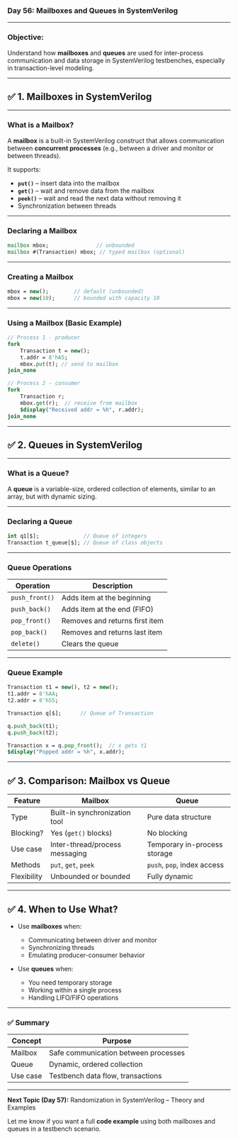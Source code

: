 ### **Day 56: Mailboxes and Queues in SystemVerilog**

---

### **Objective:**

Understand how **mailboxes** and **queues** are used for inter-process communication and data storage in SystemVerilog testbenches, especially in transaction-level modeling.

---

## ✅ 1. Mailboxes in SystemVerilog

---

### What is a Mailbox?

A **mailbox** is a built-in SystemVerilog construct that allows communication between **concurrent processes** (e.g., between a driver and monitor or between threads).

It supports:

* **`put()`** – insert data into the mailbox
* **`get()`** – wait and remove data from the mailbox
* **`peek()`** – wait and read the next data without removing it
* Synchronization between threads

---

### Declaring a Mailbox

```systemverilog
mailbox mbox;               // unbounded
mailbox #(Transaction) mbox; // typed mailbox (optional)
```

---

### Creating a Mailbox

```systemverilog
mbox = new();        // default (unbounded)
mbox = new(10);      // bounded with capacity 10
```

---

### Using a Mailbox (Basic Example)

```systemverilog
// Process 1 - producer
fork
    Transaction t = new();
    t.addr = 8'hA5;
    mbox.put(t); // send to mailbox
join_none

// Process 2 - consumer
fork
    Transaction r;
    mbox.get(r);  // receive from mailbox
    $display("Received addr = %h", r.addr);
join_none
```

---

## ✅ 2. Queues in SystemVerilog

---

### What is a Queue?

A **queue** is a variable-size, ordered collection of elements, similar to an array, but with dynamic sizing.

---

### Declaring a Queue

```systemverilog
int q1[$];              // Queue of integers
Transaction t_queue[$]; // Queue of class objects
```

---

### Queue Operations

| Operation      | Description                    |
| -------------- | ------------------------------ |
| `push_front()` | Adds item at the beginning     |
| `push_back()`  | Adds item at the end (FIFO)    |
| `pop_front()`  | Removes and returns first item |
| `pop_back()`   | Removes and returns last item  |
| `delete()`     | Clears the queue               |

---

### Queue Example

```systemverilog
Transaction t1 = new(), t2 = new();
t1.addr = 8'hAA;
t2.addr = 8'h55;

Transaction q[$];      // Queue of Transaction

q.push_back(t1);
q.push_back(t2);

Transaction x = q.pop_front();  // x gets t1
$display("Popped addr = %h", x.addr);
```

---

## ✅ 3. Comparison: Mailbox vs Queue

| Feature     | Mailbox                        | Queue                        |
| ----------- | ------------------------------ | ---------------------------- |
| Type        | Built-in synchronization tool  | Pure data structure          |
| Blocking?   | Yes (`get()` blocks)           | No blocking                  |
| Use case    | Inter-thread/process messaging | Temporary in-process storage |
| Methods     | `put`, `get`, `peek`           | `push`, `pop`, index access  |
| Flexibility | Unbounded or bounded           | Fully dynamic                |

---

## ✅ 4. When to Use What?

* Use **mailboxes** when:

  * Communicating between driver and monitor
  * Synchronizing threads
  * Emulating producer-consumer behavior

* Use **queues** when:

  * You need temporary storage
  * Working within a single process
  * Handling LIFO/FIFO operations

---

### ✅ Summary

| Concept  | Purpose                              |
| -------- | ------------------------------------ |
| Mailbox  | Safe communication between processes |
| Queue    | Dynamic, ordered collection          |
| Use case | Testbench data flow, transactions    |

---

**Next Topic (Day 57):** Randomization in SystemVerilog – Theory and Examples

Let me know if you want a full **code example** using both mailboxes and queues in a testbench scenario.
